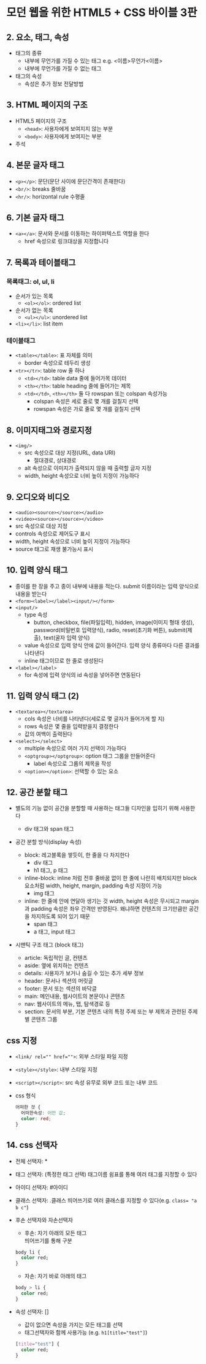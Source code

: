 # 모던 웹을 위한 HTML5 + CSS 바이블 3판

## 2. 요소, 태그, 속성

- 태그의 종류
  - 내부에 무언가를 가질 수 있는 태그
    e.g. <이름>무언가<이름>
  - 내부에 무언가를 가질 수 없는 태그
- 태그의 속성
  - 속성은 추가 정보 전달방법

## 3. HTML 페이지의 구조

- HTML5 페이지의 구조
  - `<head>`: 사용자에게 보여지지 않는 부분
  - `<body>`: 사용자에게 보여지는 부분
- 주석

## 4. 본문 글자 태그

- `<p></p>`: 문단(문단 사이에 문단간격이 존재한다)
- `<br/>`: breaks 줄바꿈
- `<hr/>`: horizontal rule 수평줄

## 6. 기본 글자 태그

- `<a></a>`: 문서와 문서를 이동하는 하이퍼텍스트 역할을 한다
  - href 속성으로 링크대상을 지정합니다

## 7. 목록과 테이블태그

### 목록태그: ol, ul, li

- 순서가 있는 목록
  - `<ol></ol>`: ordered list
- 순서가 없는 목록
  - `<ul></ul>`: unordered list
- `<li></li>`: list item

### 테이블태그

- `<table></table>`: 표 자체를 의미
  - border 속성으로 테두리 생성
- `<tr></tr>`: table row 줄 하나
  - `<td></td>`: table data 줄에 들어가목 데이터
  - `<th></th>`: table heading 줄에 들어가는 제목
  - `<td></td>`, `<th></th>` 둘 다 rowspan 또는 colspan 속성가능
    - colspan 속성은 세로 줄로 몇 개를 걸칠지 선택
    - rowspan 속성은 가로 줄로 몇 개를 걸칠지 선택

## 8. 이미지태그와 경로지정

- `<img/>`
  - src 속성으로 대상 지정(URL, data URI)
    - 절대경로, 상대경로
  - alt 속성으로 이미지가 출력되지 않을 때 출력할 글자 지정
  - width, height 속성으로 너비 높이 지정이 가능하다

## 9. 오디오와 비디오

- `<audio><source></source></audio>`
- `<video><source></source></video>`
- src 속성으로 대상 지정
- controls 속성으로 제어도구 표시
- width, height 속성으로 너비 높이 지정이 가능하다
- source 태그로 재생 불가능시 표시

## 10. 입력 양식 태그

- 종이를 한 장을 주고 종이 내부에 내용을 적는다. submit 이름이라는 입력 양식으로 내용을 받는다
- `<form><label></label><input/></form>`
- `<input/>`
  - type 속성
    - button, checkbox, file(파일입력), hidden, image(이미지 형태 생성), password(비밀번호 입력양식), radio, reset(초기화 버튼), submit(제출), text(굴자 입력 양식)
  - value 속성으로 입력 양식 안에 값이 들어간다. 입력 양식 종류마다 다른 결과를 나타낸다
  - inline 태그이므로 한 줄로 생성된다
- `<label></label>`
  - for 속성에 입력 양식의 id 속성을 넣어주면 연동된다

## 11. 입력 양식 태그 (2)

- `<textarea></textarea>`
  - cols 속성은 너비를 나타낸다(세로로 몇 글자가 들어가게 할 지)
  - rows 속성은 몇 줄을 입력받을지 결정한다
  - 값의 여백이 출력된다
- `<select></select>`
  - multiple 속성으로 여러 가지 선택이 가능하다
  - `<optgroup></optgroup>`: option 태그 그룹을 만들어준다
    - label 속성으로 그룹의 제목을 작성
  - `<option></option>`: 선택할 수 있는 요소

## 12. 공간 분할 태그

- 별도의 기능 없이 공간을 분할할 때 사용하는 태그들
  디자인을 입히기 위해 사용한다

  - div 태그와 span 태그

- 공간 분할 방식(display 속성)
  - block: 레고블록을 쌓듯이, 한 줄을 다 차지한다
    - div 태그
    - h1 태그, p 태그
  - inline-block: inline 처럼 전후 줄바꿈 없이 한 줄에 나란히 배치되지만 block 요소처럼 width, height, margin, padding 속성 지정이 가능
    - img 태그
  - inline: 한 줄에 안에 연달아 생기는 것
    width, height 속성은 무시되고 margin과 padding 속성은 좌우 간격만 반영된다. 왜냐하면 컨텐츠의 크기만큼만 공간을 차지하도록 되어 있기 때문
    - span 태그
    - a 태그, input 태그
- 시맨틱 구조 태그 (block 태그)
  - article: 독립적인 글, 컨텐츠
  - aside: 옆에 위치하는 컨텐츠
  - details: 사용자가 보거나 숨길 수 있는 추가 세부 정보
  - header: 문서나 섹션의 머릿글
  - footer: 문서 또는 섹션의 바닥글
  - main: 메인내용, 웹사이트의 본문이나 콘텐츠
  - nav: 웹사이트의 메뉴, 탭, 탐색경로 등
  - section: 문서의 부분, 기본 콘텐츠 내의 특정 주제 또는 부 제목과 관련된 주제별 콘텐츠 그룹

## css 지정

- `<link/ rel="" href="">`: 외부 스타일 파일 지정
- `<style></style>`: 내부 스타일 지정
- `<script></script>`: src 속성 유무로 외부 코드 또는 내부 코드
- css 형식

  ```css
  어떠한 것 {
    어떠한속성: 어떤 값;
    color: red;
  }
  ```

## 14. css 선택자

- 전체 선택자: \*
- 태그 선택자: (특정한 태그 선택) 태그이름
  쉼표를 통해 여러 태그를 지정할 수 있다
- 아이디 선택자: #아이디
- 클래스 선택자: .클래스
  띄어쓰기로 여러 클래스를 지정할 수 있다(e.g. `class= "a b c"`)
- 후손 선택자와 자손선택자

  - 후손: 자기 아래의 모든 태그  
    띄어쓰기를 통해 구분

  ```css
  body li {
    color red;
  }
  ```

  - 자손: 자기 바로 아래의 태그

  ```css
  body > li {
    color red;
  }
  ```

- 속성 선택자: []

  - 값이 없으면 속성을 가지는 모든 태그를 선택
  - 태그선택자와 함께 사용가능 (e.g. `h1[title="test"]`)

  ```css
  [title="test"] {
    color red;
  }
  ```
